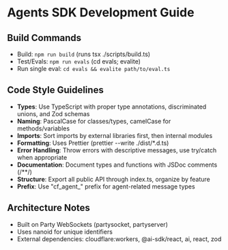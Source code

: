 # Agents SDK Development Guide

## Build Commands
- Build: `npm run build` (runs tsx ./scripts/build.ts)
- Test/Evals: `npm run evals` (cd evals; evalite)
- Run single eval: `cd evals && evalite path/to/eval.ts`

## Code Style Guidelines
- **Types**: Use TypeScript with proper type annotations, discriminated unions, and Zod schemas
- **Naming**: PascalCase for classes/types, camelCase for methods/variables
- **Imports**: Sort imports by external libraries first, then internal modules
- **Formatting**: Uses Prettier (prettier --write ./dist/*.d.ts)
- **Error Handling**: Throw errors with descriptive messages, use try/catch when appropriate
- **Documentation**: Document types and functions with JSDoc comments (/**/)
- **Structure**: Export all public API through index.ts, organize by feature
- **Prefix**: Use "cf_agent_" prefix for agent-related message types

## Architecture Notes
- Built on Party WebSockets (partysocket, partyserver)
- Uses nanoid for unique identifiers
- External dependencies: cloudflare:workers, @ai-sdk/react, ai, react, zod